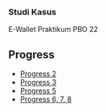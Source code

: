 ### Studi Kasus
E-Wallet
Praktikum PBO 22

## Progress
- [Progress 2](https://github.com/yuuwid01/E-Wallet/tree/c6a5f7409d1501fe06c43b414ed9d107d9b51280)
- [Progress 3](https://github.com/yuuwid01/E-Wallet/tree/9fe2a8ab8b0f844501991ebaf1edb8be57abcf2f)
- [Progress 5](https://github.com/yuuwid01/E-Wallet/tree/09f09810f6d6b0e6b405f822191b3e645bf43055)
- [Progress 6, 7, 8](https://github.com/yuuwid01/E-Wallet/tree/253d101e22bc6b5ab462ae9c6803a46b1bed951d)
